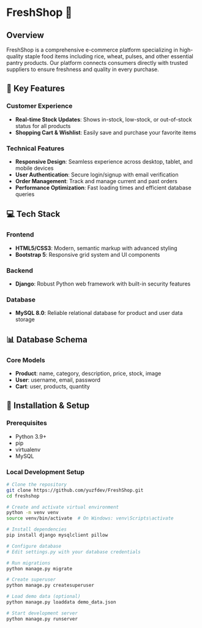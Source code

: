 # FreshShop 🌾

## Overview
FreshShop is a comprehensive e-commerce platform specializing in high-quality staple food items including rice, wheat, pulses, and other essential pantry products. Our platform connects consumers directly with trusted suppliers to ensure freshness and quality in every purchase.

## 🌟 Key Features

### Customer Experience
- **Real-time Stock Updates**: Shows in-stock, low-stock, or out-of-stock status for all products
- **Shopping Cart & Wishlist**: Easily save and purchase your favorite items

### Technical Features
- **Responsive Design**: Seamless experience across desktop, tablet, and mobile devices
- **User Authentication**: Secure login/signup with email verification
- **Order Management**: Track and manage current and past orders
- **Performance Optimization**: Fast loading times and efficient database queries

## 💻 Tech Stack

### Frontend
- **HTML5/CSS3**: Modern, semantic markup with advanced styling
- **Bootstrap 5**: Responsive grid system and UI components

### Backend
- **Django**: Robust Python web framework with built-in security features

### Database
- **MySQL 8.0**: Reliable relational database for product and user data storage

## 📊 Database Schema

### Core Models
- **Product**: name, category, description, price, stock, image
- **User**: username, email, password
- **Cart**: user, products, quantity

## 🚀 Installation & Setup

### Prerequisites
- Python 3.9+
- pip
- virtualenv
- MySQL

### Local Development Setup
```bash
# Clone the repository
git clone https://github.com/yuzfdev/FreshShop.git
cd freshshop

# Create and activate virtual environment
python -m venv venv
source venv/bin/activate  # On Windows: venv\Scripts\activate

# Install dependencies
pip install django mysqlclient pillow

# Configure database
# Edit settings.py with your database credentials

# Run migrations
python manage.py migrate

# Create superuser
python manage.py createsuperuser

# Load demo data (optional)
python manage.py loaddata demo_data.json

# Start development server
python manage.py runserver
```
